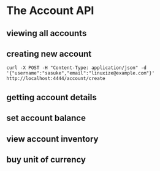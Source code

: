 # The Account API

## viewing all accounts


## creating new account

```
curl -X POST -H "Content-Type: application/json" -d '{"username":"sasuke","email":"linuxize@example.com"}' http://localhost:4444/account/create
```

## getting account details

## set account balance

## view account inventory

## buy unit of currency
